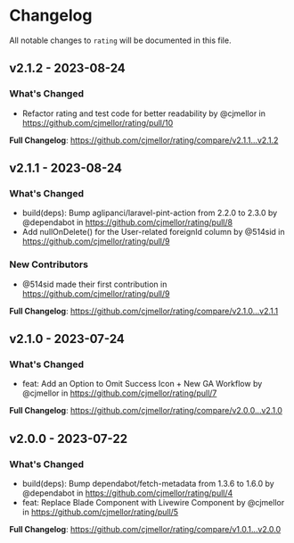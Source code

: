 # Changelog

All notable changes to `rating` will be documented in this file.

## v2.1.2 - 2023-08-24

### What's Changed

- Refactor rating and test code for better readability by @cjmellor in https://github.com/cjmellor/rating/pull/10

**Full Changelog**: https://github.com/cjmellor/rating/compare/v2.1.1...v2.1.2

## v2.1.1 - 2023-08-24

### What's Changed

- build(deps): Bump aglipanci/laravel-pint-action from 2.2.0 to 2.3.0 by @dependabot in https://github.com/cjmellor/rating/pull/8
- Add nullOnDelete() for the User-related foreignId column by @514sid in https://github.com/cjmellor/rating/pull/9

### New Contributors

- @514sid made their first contribution in https://github.com/cjmellor/rating/pull/9

**Full Changelog**: https://github.com/cjmellor/rating/compare/v2.1.0...v2.1.1

## v2.1.0 - 2023-07-24

### What's Changed

- feat: Add an Option to Omit Success Icon + New GA Workflow by @cjmellor in https://github.com/cjmellor/rating/pull/7

**Full Changelog**: https://github.com/cjmellor/rating/compare/v2.0.0...v2.1.0

## v2.0.0 - 2023-07-22

### What's Changed

- build(deps): Bump dependabot/fetch-metadata from 1.3.6 to 1.6.0 by @dependabot in https://github.com/cjmellor/rating/pull/4
- feat: Replace Blade Component with Livewire Component by @cjmellor in https://github.com/cjmellor/rating/pull/5

**Full Changelog**: https://github.com/cjmellor/rating/compare/v1.0.1...v2.0.0
